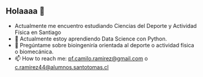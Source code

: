 ## Holaaaa 👋

- Actualmente me encuentro estudiando Ciencias del Deporte y Actividad Física en Santiago
- 🌱 Actualmente estoy aprendiendo Data Science con Python.
- 💬 Pregúntame sobre bioingeniría orientada al deporte o actividad física o biomecánica.
- 📫 How to reach me: pf.camilo.ramirez@gmail.com o c.ramirez44@alumnos.santotomas.cl
